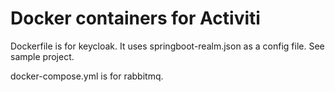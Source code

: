 # Docker containers for Activiti

Dockerfile is for keycloak. It uses springboot-realm.json as a config file. See sample project.

docker-compose.yml is for rabbitmq.